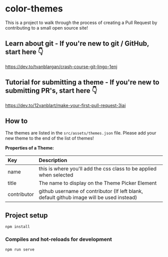 # color-themes

This is a project to walk through the process of creating a Pull Request by contributing to a small open source site! 

## Learn about git - If you're new to git / GitHub, start here 👇
https://dev.to/tvanblargan/crash-course-git-lingo-1enj

## Tutorial for submitting a theme - If you're new to submitting PR's, start here 👇
https://dev.to/12vanblart/make-your-first-pull-request-3iai

## How to
The themes are listed in the `src/assets/themes.json` file. Please add your new theme to the end of the list of themes!

__Properties of a Theme:__

| Key | Description |
|:-----|:-----|
| name | this is where you'll add the css class to be applied when selected |
| title | The name to display on the Theme Picker Element |
| contributor | github username of contributor (If left blank, default github image will be used instead) |

## Project setup
```
npm install
```

### Compiles and hot-reloads for development
```
npm run serve
```
